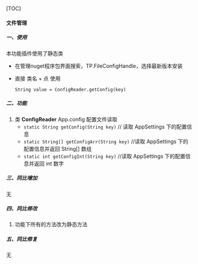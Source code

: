 [TOC]

#### 文件管理

##### 一、使用

本功能插件使用了静态类

- 在管理nuget程序包界面搜索，TP.FileConfigHandle，选择最新版本安装

- 直接  类名 + 点  使用

  ```
  String value = ConfigReader.getConfig(key)
  ```

##### 二、功能

1. 类 **ConfigReader**  App.config 配置文件读取
   - `static String getConfig(String key)`   // 读取 AppSettings 下的配置信息
   - `static String[] getConfigArr(String key)` 	//读取 AppSettings 下的配置信息并返回 String[]  数组
   - `static int getConfigInt(String key)`               //读取 AppSettings 下的配置信息并返回 int 数字

##### 三、同比增加

无

##### 四、同比修改

1. 功能下所有的方法改为静态方法

##### 五、同比修复

无